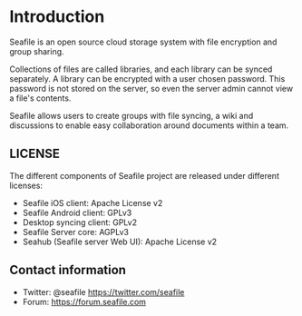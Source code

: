 # Introduction

Seafile is an open source cloud storage system with file encryption and group sharing.

Collections of files are called libraries, and each library can be synced separately. A library can be encrypted with a user chosen password. This password is not stored on the server, so even the server admin cannot view a file's contents.

Seafile allows users to create groups with file syncing, a wiki and discussions to enable easy collaboration around documents within a team.

## LICENSE

The different components of Seafile project are released under different licenses:

* Seafile iOS client: Apache License v2
* Seafile Android client: GPLv3
* Desktop syncing client: GPLv2
* Seafile Server core: AGPLv3
* Seahub (Seafile server Web UI): Apache License v2

## Contact information

* Twitter: @seafile <https://twitter.com/seafile>
* Forum: <https://forum.seafile.com>
